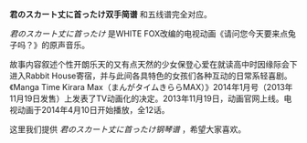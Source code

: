 

**君のスカート丈に首ったけ双手简谱** 和五线谱完全对应。

_君のスカート丈に首ったけ_ 是WHITE FOX改编的电视动画《请问您今天要来点兔子吗？》的原声音乐。

故事内容叙述个性开朗乐天的又有点天然的少女保登心爱在就读高中时因缘际会下进入Rabbit
House寄宿，并与此间各具特色的女孩们各种互动的日常系轻喜剧。《Manga Time Kirara
Max（まんがタイムきららMAX）》2014年1月号（2013年11月19日发售）上发表了TV动画化的决定。2013年11月19日，动画官网上线。电视动画于2014年4月10日开始播放，全12话。

这里我们提供 _君のスカート丈に首ったけ钢琴谱_ ，希望大家喜欢。

